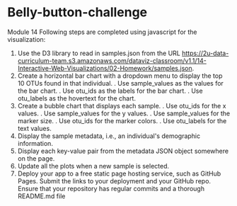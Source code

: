 # Belly-button-challenge
 Module 14
Following steps are completed using javascript for the visualization:
1. Use the D3 library to read in samples.json from the URL https://2u-data-curriculum-team.s3.amazonaws.com/dataviz-classroom/v1.1/14-Interactive-Web-Visualizations/02-Homework/samples.json.
2. Create a horizontal bar chart with a dropdown menu to display the top 10 OTUs found in that individual.
   . Use sample_values as the values for the bar chart.
   . Use otu_ids as the labels for the bar chart.
   . Use otu_labels as the hovertext for the chart.
3. Create a bubble chart that displays each sample.
   . Use otu_ids for the x values.
   . Use sample_values for the y values.
   . Use sample_values for the marker size.
   . Use otu_ids for the marker colors.
   . Use otu_labels for the text values.
4. Display the sample metadata, i.e., an individual's demographic information.
5. Display each key-value pair from the metadata JSON object somewhere on the page.
6. Update all the plots when a new sample is selected.
7. Deploy your app to a free static page hosting service, such as GitHub Pages. Submit the links to your deployment and your GitHub repo. Ensure that your repository has regular commits and a thorough README.md file
